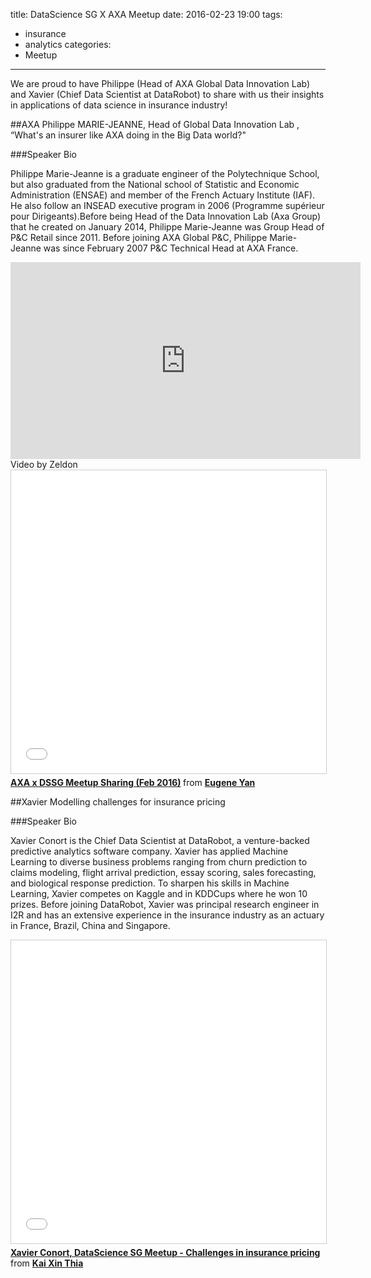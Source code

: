 title: DataScience SG X AXA Meetup
date: 2016-02-23 19:00
tags:
  - insurance
  - analytics
categories:
  - Meetup
---

We are proud to have Philippe (Head of AXA Global Data Innovation Lab) and Xavier (Chief Data Scientist at DataRobot) to share with us their insights in applications of data science in insurance industry!

##AXA
Philippe MARIE-JEANNE, Head of Global Data Innovation Lab ,  “What's an insurer like AXA doing in the Big Data world?"


###Speaker Bio

Philippe Marie-Jeanne is a graduate engineer of the Polytechnique School, but also graduated from the National school of Statistic and Economic Administration (ENSAE) and member of the French Actuary Institute (IAF). He also follow an INSEAD executive program in 2006 (Programme supérieur pour Dirigeants).Before being Head of the Data Innovation Lab (Axa Group) that he created on January 2014, Philippe Marie-Jeanne was Group Head of P&C Retail since 2011. Before joining AXA Global P&C, Philippe Marie-Jeanne was since February 2007 P&C Technical Head at AXA France. 


<iframe width="560" height="315" src="https://www.youtube.com/embed/z5ruezrO9_o" frameborder="0" allowfullscreen></iframe>
Video by Zeldon
<iframe src="//www.slideshare.net/slideshow/embed_code/key/iY8vqzUFmXKhiJ" width="595" height="485" frameborder="0" marginwidth="0" marginheight="0" scrolling="no" style="border:1px solid #CCC; border-width:1px; margin-bottom:5px; max-width: 100%;" allowfullscreen> </iframe> <div style="margin-bottom:5px"> <strong> <a href="//www.slideshare.net/eugeneyan/axa-x-dssg-meetup-sharing-feb-2016" title="AXA x DSSG Meetup Sharing (Feb 2016)" target="_blank">AXA x DSSG Meetup Sharing (Feb 2016)</a> </strong> from <strong><a target="_blank" href="//www.slideshare.net/eugeneyan">Eugene Yan</a></strong> </div>

##Xavier
Modelling challenges for insurance pricing 

###Speaker Bio

Xavier Conort is the Chief Data Scientist at DataRobot, a venture-backed predictive analytics software company. Xavier has applied Machine Learning to diverse business problems ranging from churn prediction to claims modeling, flight arrival prediction, essay scoring, sales forecasting, and biological response prediction. To sharpen his skills in Machine Learning, Xavier competes on Kaggle and in KDDCups where he won 10 prizes. Before joining DataRobot, Xavier was principal research engineer in I2R and has an extensive experience in the insurance industry as an actuary in France, Brazil, China and Singapore.

<iframe src="//www.slideshare.net/slideshow/embed_code/key/jHHETuDE3FWz2l" width="595" height="485" frameborder="0" marginwidth="0" marginheight="0" scrolling="no" style="border:1px solid #CCC; border-width:1px; margin-bottom:5px; max-width: 100%;" allowfullscreen> </iframe> <div style="margin-bottom:5px"> <strong> <a href="//www.slideshare.net/KaiX/xavier-conort-datascience-sg-meetup-challenges-in-insurance-pricing" title="Xavier Conort, DataScience SG Meetup - Challenges in insurance pricing" target="_blank">Xavier Conort, DataScience SG Meetup - Challenges in insurance pricing</a> </strong> from <strong><a target="_blank" href="//www.slideshare.net/KaiX">Kai Xin Thia</a></strong> </div>












